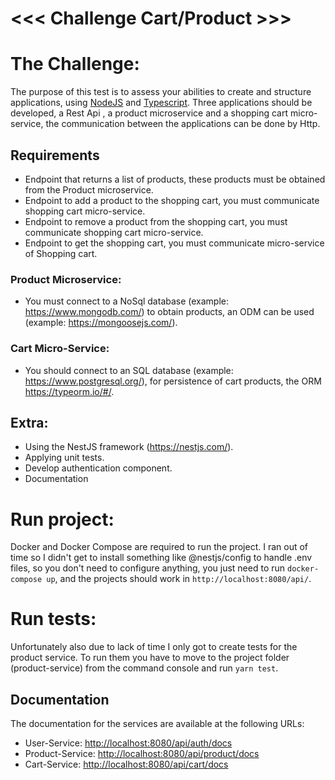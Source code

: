 # <<< Challenge Cart/Product >>>

# The Challenge:

The purpose of this test is to assess your abilities to create and structure applications, using [NodeJS](https://nodejs.org/en/) and [Typescript](https://www.typescriptlang.org/). Three applications should be developed, a Rest Api , a product microservice and a shopping cart micro-service, the communication between the applications can be done by Http.

## Requirements

* Endpoint that returns a list of products, these products must be obtained
from the Product microservice.
* Endpoint to add a product to the shopping cart, you must communicate shopping cart micro-service.
* Endpoint to remove a product from the shopping cart, you must communicate shopping cart micro-service.
* Endpoint to get the shopping cart, you must communicate micro-service of Shopping cart.

### Product Microservice:
* You must connect to a NoSql database (example: https://www.mongodb.com/) to obtain products, an ODM can be used (example: https://mongoosejs.com/).

### Cart Micro-Service:
* You should connect to an SQL database (example: https://www.postgresql.org/), for persistence of cart products, the ORM https://typeorm.io/#/.

## Extra:
* Using the NestJS framework (https://nestjs.com/).
* Applying unit tests.
* Develop authentication component.
* Documentation


# Run project:
Docker and Docker Compose are required to run the project. I ran out of time so I didn't get to install something like @nestjs/config to handle .env files, so you don't need to configure anything, you just need to run `docker-compose up`, and the projects should work in `http://localhost:8080/api/`.

# Run tests:
Unfortunately also due to lack of time I only got to create tests for the product service. To run them you have to move to the project folder (product-service) from the command console and run `yarn test`.

## Documentation
The documentation for the services are available at the following URLs:
- User-Service:    [http://localhost:8080/api/auth/docs](http://localhost:8080/api/auth/docs)
- Product-Service: [http://localhost:8080/api/product/docs](http://localhost:8080/api/product/docs)
- Cart-Service:    [http://localhost:8080/api/cart/docs](http://localhost:8080/api/cart/docs)
